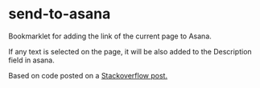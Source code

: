 # send-to-asana
Bookmarklet for adding the link of the current page to Asana. 

If any text is selected on the page, it will be also added to the Description field in asana.

Based on code posted on a [Stackoverflow post.](http://stackoverflow.com/questions/18691610/asana-javascript-bookmarklet-to-create-a-new-task)